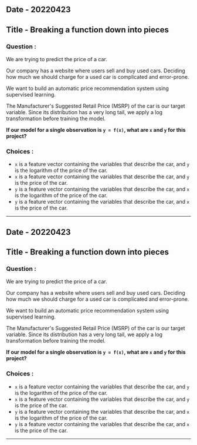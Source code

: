 ## Date - 20220423


## Title - Breaking a function down into pieces


### **Question** :

We are trying to predict the price of a car.

Our company has a website where users sell and buy used cars. Deciding how much we should charge for a used car is complicated and error-prone.

We want to build an automatic price recommendation system using supervised learning.

The Manufacturer's Suggested Retail Price (MSRP) of the car is our target variable. Since its distribution has a very long tail, we apply a log transformation before training the model.

**If our model for a single observation is `y = f(x)`, what are `x` and `y` for this project?**


### **Choices** :

- `x` is a feature vector containing the variables that describe the car, and `y` is the logarithm of the price of the car.
- `x` is a feature vector containing the variables that describe the car, and `y` is the price of the car.
- `y` is a feature vector containing the variables that describe the car, and `x` is the logarithm of the price of the car.
- `y` is a feature vector containing the variables that describe the car, and `x` is the price of the car.

-----------------------

## Date - 20220423


## Title - Breaking a function down into pieces


### **Question** :

We are trying to predict the price of a car.

Our company has a website where users sell and buy used cars. Deciding how much we should charge for a used car is complicated and error-prone.

We want to build an automatic price recommendation system using supervised learning.

The Manufacturer's Suggested Retail Price (MSRP) of the car is our target variable. Since its distribution has a very long tail, we apply a log transformation before training the model.

**If our model for a single observation is `y = f(x)`, what are `x` and `y` for this project?**


### **Choices** :

- `x` is a feature vector containing the variables that describe the car, and `y` is the logarithm of the price of the car.
- `x` is a feature vector containing the variables that describe the car, and `y` is the price of the car.
- `y` is a feature vector containing the variables that describe the car, and `x` is the logarithm of the price of the car.
- `y` is a feature vector containing the variables that describe the car, and `x` is the price of the car.

-----------------------

